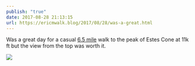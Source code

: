 ```yaml
---
publish: "true"
date: 2017-08-28 21:13:15
url: https://ericmwalk.blog/2017/08/28/was-a-great.html
---
```


Was a great day for a casual [6.5 mile](https://www.strava.com/activities/12267120584) walk to the peak of Estes Cone at 11k ft but the view from the top was worth it.

![](https://ericmwalk.blog/uploads/2022/b7fc1515ba.jpg)